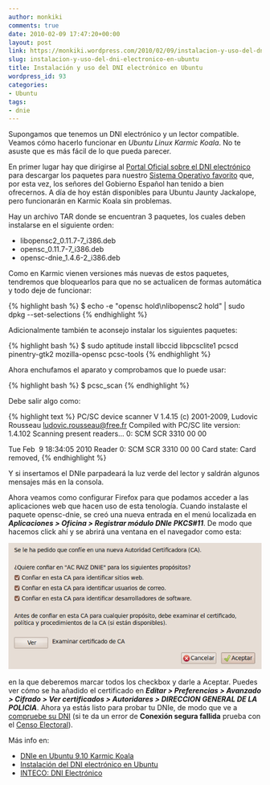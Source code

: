 ```yaml
---
author: monkiki
comments: true
date: 2010-02-09 17:47:20+00:00
layout: post
link: https://monkiki.wordpress.com/2010/02/09/instalacion-y-uso-del-dni-electronico-en-ubuntu/
slug: instalacion-y-uso-del-dni-electronico-en-ubuntu
title: Instalación y uso del DNI electrónico en Ubuntu
wordpress_id: 93
categories:
- Ubuntu
tags:
- dnie
---
```


Supongamos que tenemos un DNI electrónico y un lector compatible. Veamos cómo hacerlo funcionar en _Ubuntu Linux Karmic Koala_. No te asuste que es más fácil de lo que pueda parecer.

En primer lugar hay que dirigirse al [Portal Oficial sobre el DNI electrónico](http://www.dnielectronico.es/) para descargar los paquetes para nuestro [Sistema Operativo favorito](http://www.dnielectronico.es/descargas/PKCS11_para_Sistemas_Unix/opensc_1.4.6_menu32.html) que, por esta vez, los señores del Gobierno Español han tenido a bien ofrecernos. A día de hoy están disponibles para Ubuntu Jaunty Jackalope, pero funcionarán en Karmic Koala sin problemas.

Hay un archivo TAR donde se encuentran 3 paquetes, los cuales deben instalarse en el siguiente orden:

  * libopensc2_0.11.7-7_i386.deb
  * opensc_0.11.7-7_i386.deb
  * opensc-dnie_1.4.6-2_i386.deb

Como en Karmic vienen versiones más nuevas de estos paquetes, tendremos que bloquearlos para que no se actualicen de formas automática y todo deje de funcionar:

{% highlight bash %}
$ echo -e "opensc hold\nlibopensc2 hold" | sudo dpkg --set-selections
{% endhighlight %}

Adicionalmente también te aconsejo instalar los siguientes paquetes:

{% highlight bash %}
$ sudo aptitude install libccid libpcsclite1 pcscd pinentry-gtk2 mozilla-opensc pcsc-tools
{% endhighlight %}

Ahora enchufamos el aparato y comprobamos que lo puede usar:

{% highlight bash %}
$ pcsc_scan
{% endhighlight %}

Debe salir algo como:

{% highlight text %}
PC/SC device scanner
V 1.4.15 (c) 2001-2009, Ludovic Rousseau <ludovic.rousseau@free.fr>
Compiled with PC/SC lite version: 1.4.102
Scanning present readers...
0: SCM SCR 3310 00 00

Tue Feb  9 18:34:05 2010
 Reader 0: SCM SCR 3310 00 00
 Card state: Card removed,
{% endhighlight %}

Y si insertamos el DNIe parpadeará la luz verde del lector y saldrán algunos mensajes más en la consola.

Ahora veamos como configurar Firefox para que podamos acceder a las aplicaciones web que hacen uso de esta tenología. Cuando instalaste el paquete opensc-dnie, se creó una nueva entrada en el menú localizada en **_Aplicaciones > Oficina > Registrar módulo DNIe PKCS#11_**. De modo que hacemos click ahí y se abrirá una ventana en el navegador como esta:

<center><img src="/assets/posts/2010/02/descargando-certificado1.png" width="540px"/></center>

en la que deberemos marcar todos los checkbox y darle a Aceptar. Puedes ver cómo se ha añadido el certificado en **_Editar > Preferencias > Avanzado > Cifrado > Ver certificados > Autoridares > DIRECCION GENERAL DE LA POLICIA_**. Ahora ya estás listo para probar tu DNIe, de modo que ve a [compruebe su DNI](http://www.dnielectronico.es/como_utilizar_el_dnie/verificar.html) (si te da un error de **Conexión segura fallida** prueba con el [Censo Electoral](https://censoelectoral.ine.es/)).

Más info en:

  * [DNIe en Ubuntu 9.10 Karmic Koala](http://nauj27.com/blog/2009/11/17/dnie-en-ubuntu-9-10-karmic-koala)
  * [Instalación del DNI electrónico en Ubuntu](http://www.tuxapuntes.com/drupal/node/1373)
  * [INTECO: DNI Electrónico](http://www.inteco.es/Seguridad/DNI_Electronico/Guias_y_Documentos/Lectores_DNIe/Instalacion_lectores/Ubuntu/)
